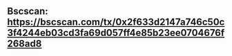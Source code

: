 ## Bscscan: https://bscscan.com/tx/0x2f633d2147a746c50c3f4244eb03cd3fa69d057ff4e85b23ee0704676f268ad8
